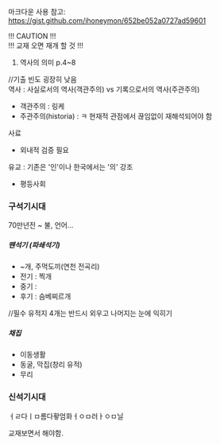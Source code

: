마크다운 사용 참고:   
https://gist.github.com/ihoneymon/652be052a0727ad59601

!!! CAUTION !!!   
!!! 교재 오면 재개 할 것 !!! 


1. 역사의 의미 p.4~8

//기출 빈도 굉장히 낮음   
역사 : 사실로서의 역사(객관주의) vs 기록으로서의 역사(주관주의)
 - 객관주의 : 링케
 - 주관주의(historia) : ㅋ 현재적 관점에서 끊임없이 재해석되어야 함

 사료 
  - 외내적 검증 필요

  유교 : 기존은 '인'이나 한국에서는 '의' 강조 

 - 평등사회 

### 구석기시대
 70만년전 ~
 불, 언어... 

 ##### 뗀석기 (파쇄석기)
  - ~개, 주먹도끼(연천 전곡리)
  - 전기 : 찍개
  - 중기 :
  - 후기 : 슴베찌르개

//필수 유적지 4개는 반드시 외우고 나머지는 눈에 익히기

 ##### 채집
   - 이동생활  
   - 동굴, 막집(창리 유적)
   - 무리    

### 신석기시대 

ㅓㄹ다ㅣㅁ롬다홯엄화ㅓㅇㅁ러ㅏㅇㅁ닐


교재보면서 해야함.
